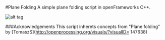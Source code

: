 #Plane Folding
A simple plane folding script in openFrameworks C++.

![alt tag](http://33.media.tumblr.com/c9361778da6fe345a08aa7be8c8b69a8/tumblr_nlnmh6SKEH1r0bfx2o1_400.gif)

###Acknowledgements
This script inherets concepts from "Plane folding" by [TomaszS](http://openprocessing.org/visuals/?visualID= 147638)
